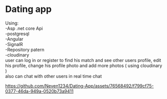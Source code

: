 # Dating app
Using:
</br>
-Asp .net core Api
</br>
-postgresql
</br>
-Angular
</br>
-SignalR
</br>
-Repository patern
</br>
-cloudinary
</br>
user can log in or register to find his match and see other users profile, edit his profile, change his profile photo and add more photos ( using cloudinary )
</br>
also can chat with other users in real time chat 


https://github.com/Neven1234/Dating-App/assets/76568492/f799cf75-0377-46da-949a-0520b73a9411

